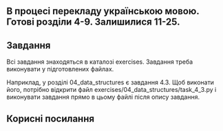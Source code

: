## В процесі перекладу українською мовою. Готові розділи 4-9. Залишилися 11-25.


## Завдання

Всі завдання знаходяться в каталозі exercises. Завдання треба виконувати у
підготовлених файлах.

Наприклад, у розділі 04_data_structures є завдання 4.3. Щоб виконати його,
потрібно відкрити файл exercises/04_data_structures/task_4_3.py і виконувати
завдання прямо в цьому файлі після опису завдання.

## Корисні посилання

